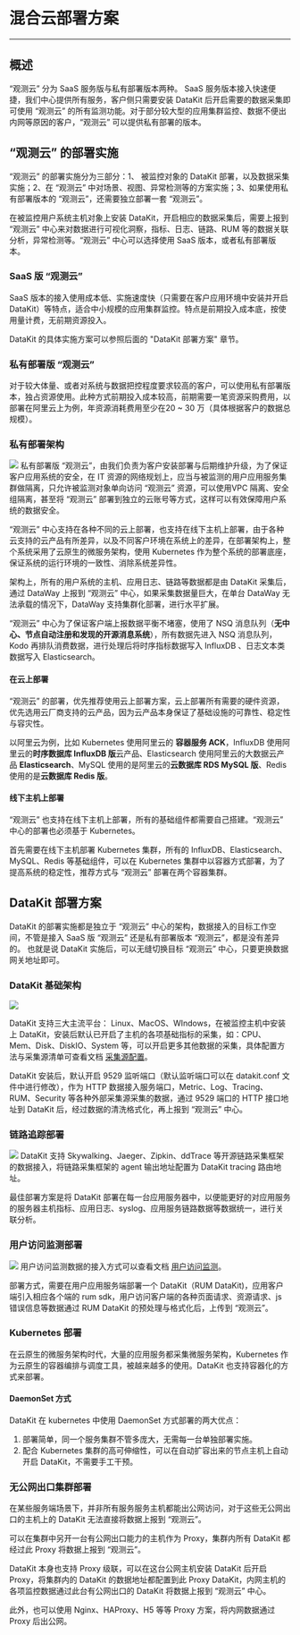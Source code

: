 # 混合云部署方案
---

## 概述
“观测云” 分为 SaaS 服务版与私有部署版本两种。
SaaS 服务版本接入快速便捷，我们中心提供所有服务，客户侧只需要安装 DataKit 后开启需要的数据采集即可使用 “观测云” 的所有监测功能。对于部分较大型的应用集群监控、数据不便出内网等原因的客户，“观测云” 可以提供私有部署的版本。

## “观测云” 的部署实施
“观测云” 的部署实施分为三部分：1、 被监控对象的 DataKit 部署，以及数据采集实施；2、在 “观测云” 中对场景、视图、异常检测等的方案实施；3、如果使用私有部署版本的 “观测云”，还需要独立部署一套 “观测云”。

在被监控用户系统主机对象上安装 DataKit，开启相应的数据采集后，需要上报到 “观测云” 中心来对数据进行可视化洞察，指标、日志、链路、RUM 等的数据关联分析，异常检测等。“观测云” 中心可以选择使用 SaaS 版本，或者私有部署版本。
### SaaS 版 “观测云”
SaaS 版本的接入使用成本低、实施速度快（只需要在客户应用环境中安装并开启 DataKit）等特点，适合中小规模的应用集群监控。特点是前期投入成本底，按使用量计费，无前期资源投入。

DataKit 的具体实施方案可以参照后面的 "DataKit 部署方案" 章节。

### 私有部署版 “观测云”
对于较大体量、或者对系统与数据把控程度要求较高的客户，可以使用私有部署版本，独占资源使用。此种方式前期投入成本较高，前期需要一笔资源采购费用，以部署在阿里云上为例，年资源消耗费用至少在20 ~ 30 万（具体根据客户的数据总规模）。

### 私有部署架构

![](img/10.deployment_1.png)
私有部署版 “观测云”，由我们负责为客户安装部署与后期维护升级，为了保证客户应用系统的安全，在 IT 资源的网络规划上，应当与被监测的用户应用服务集群做隔离，只允许被监测对象单向访问 “观测云” 资源，可以使用VPC 隔离、安全组隔离，甚至将 “观测云” 部署到独立的云账号等方式，这样可以有效保障用户系统的数据安全。

“观测云” 中心支持在各种不同的云上部署，也支持在线下主机上部署，由于各种云支持的云产品有所差异，以及不同客户环境在系统上的差异，在部署架构上，整个系统采用了云原生的微服务架构，使用 Kubernetes 作为整个系统的部署底座，保证系统的运行环境的一致性、消除系统差异性。

架构上，所有的用户系统的主机、应用日志、链路等数据都是由 DataKit 采集后，通过 DataWay 上报到 “观测云” 中心，如果采集数据量巨大，在单台 DataWay 无法承载的情况下，DataWay 支持集群化部署，进行水平扩展。

“观测云” 中心为了保证客户端上报数据平衡不堵塞，使用了 NSQ 消息队列（**无中心、节点自动注册和发现的开源消息系统**），所有数据先进入 NSQ 消息队列，Kodo 再排队消费数据，进行处理后将时序指标数据写入 InfluxDB  、日志文本类数据写入 Elasticsearch。

#### 在云上部署
“观测云” 的部署，优先推荐使用云上部署方案，云上部署所有需要的硬件资源，优先选用云厂商支持的云产品，因为云产品本身保证了基础设施的可靠性、稳定性与容灾性。

以阿里云为例，比如 Kubernetes 使用阿里云的 **容器服务 ACK**，InfluxDB 使用阿里云的**时序数据库 InfluxDB 版**云产品、Elasticsearch 使用阿里云的大数据云产品  **Elasticsearch**、MySQL 使用的是阿里云的**云数据库 RDS MySQL 版**、Redis 使用的是**云数据库 Redis 版**。

#### 线下主机上部署

“观测云” 也支持在线下主机上部署，所有的基础组件都需要自己搭建。“观测云” 中心的部署也必须基于 Kubernetes。

首先需要在线下主机部署 Kubernetes 集群，所有的 InfluxDB、Elasticsearch、MySQL、Redis 等基础组件，可以在 Kubernetes 集群中以容器方式部署，为了提高系统的稳定性，推荐方式与 “观测云” 部署在两个容器集群。

## DataKit 部署方案
DataKit 的部署实施都是独立于 “观测云” 中心的架构，数据接入的目标工作空间，不管是接入 SaaS 版  “观测云” 还是私有部署版本 “观测云”，都是没有差异的。
也就是说 DataKit 实施后，可以无缝切换目标 “观测云” 中心，只要更换数据网关地址即可。
### DataKit 基础架构
![](img/10.deployment_2.png)

DataKit 支持三大主流平台： Linux、MacOS、WIndows，在被监控主机中安装上 DataKit，安装后默认已开启了主机的各项基础指标的采集，如：CPU、Mem、Disk、DiskIO、System 等，可以开启更多其他数据的采集，具体配置方法与采集源清单可查看文档 [采集源配置](../integrations/index.md)。

DataKit 安装后，默认开启 9529 监听端口（默认监听端口可以在 datakit.conf 文件中进行修改），作为 HTTP 数据接入服务端口，Metric、Log、Tracing、RUM、Security 等各种外部采集源采集的数据，通过 9529 端口的 HTTP 接口地址到 DataKit 后，经过数据的清洗格式化，再上报到 “观测云” 中心。

### 链路追踪部署
![](img/10.deployment_3.png)
DataKit 支持 Skywalking、Jaeger、Zipkin、ddTrace 等开源链路采集框架的数据接入，将链路采集框架的 agent 输出地址配置为 DataKit tracing 路由地址。

最佳部署方案是将 DataKit 部署在每一台应用服务器中，以便能更好的对应用服务的服务器主机指标、应用日志、syslog、应用服务链路数据等数据统一，进行关联分析。

### 用户访问监测部署
![](img/10.deployment_4.png)
用户访问监测数据的接入方式可以查看文档 [用户访问监测](../real-user-monitoring/index.md)。

部署方式，需要在用户应用服务端部署一个 DataKit（RUM DataKit)，应用客户端引入相应各个端的 rum sdk，用户访问客户端的各种页面请求、资源请求、js 错误信息等数据通过 RUM DataKit 的预处理与格式化后，上传到 “观测云”。

### Kubernetes 部署

在云原生的微服务架构时代，大量的应用服务都采集微服务架构，Kubernetes 作为云原生的容器编排与调度工具，被越来越多的使用。DataKit 也支持容器化的方式来部署。

#### DaemonSet 方式

DataKit 在 kubernetes 中使用 DaemonSet 方式部署的两大优点：

1. 部署简单，同一个服务集群不管多庞大，无需每一台单独部署实施。
1. 配合 Kubernetes 集群的高可伸缩性，可以在自动扩容出来的节点主机上自动开启 DataKit，不需要手工干预。

### 无公网出口集群部署
在某些服务端场景下，并非所有服务服务主机都能出公网访问，对于这些无公网出口的主机上的 DataKit 无法直接将数据上报到 “观测云”。

可以在集群中另开一台有公网出口能力的主机作为 Proxy，集群内所有 DataKit 都经过此 Proxy 将数据上报到 “观测云”。

DataKit 本身也支持 Proxy 级联，可以在这台公网主机安装 DataKit 后开启 Proxy，将集群内的 DataKit 的数据地址都配置到此 Proxy DataKit，内网主机的各项监控数据通过此台有公网出口的 DataKit 将数据上报到 “观测云” 中心。

此外，也可以使用 Nginx、HAProxy、H5 等等 Proxy 方案，将内网数据通过 Proxy 后出公网。

